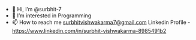 - 👋 Hi, I’m @surbhit-7
- 👀 I’m interested in Programming
- 📫 How to reach me surbhitvishwakarma7@gmail.com
     Linkedin Profile - https://www.linkedin.com/in/surbhit-vishwakarma-8985491b2
     

<!---
surbhit-7/surbhit-7 is a ✨ special ✨ repository because its `README.md` (this file) appears on your GitHub profile.
You can click the Preview link to take a look at your changes.
--->
